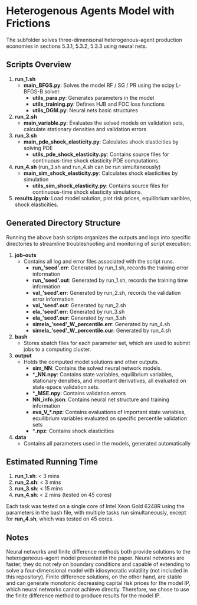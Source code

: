 # Heterogenous Agents Model with Frictions

The subfolder solves three-dimenisonal heterogenous-agent production economies in sections 5.3.1, 5.3.2, 5.3.3 using neural nets.

## Scripts Overview

1. **run_1.sh**
   - **main_BFGS.py**: Solves the model RF / SG / PR using the scipy L-BFGS-B solver.
     - **utils_para.py**: Generates parameters in the model
     - **utils_training.py**: Defines HJB and FOC loss functions
     - **utils_DGM.py**: Neural nets basic structures
2. **run_2.sh**
   - **main_variable.py**: Evaluates the solved models on validation sets, calculate stationary densities and validation errors
3. **run_3.sh**
   - **main_pde_shock_elasticity.py**: Calculates shock elasticities by solving PDE
     - **utils_pde_shock_elasticity.py**: Contains source files for continuous-time shock elasticity PDE computations.
4. **run_4.sh** (run_3.sh and run_4.sh can be run simultaneously)
   - **main_sim_shock_elasticity.py**: Calculates shock elasticities by simulation
     - **utils_sim_shock_elasticity.py**: Contains source files for continuous-time shock elasticity simulations.
5. **results.ipynb**: Load model solution, plot risk prices, equilibrium varibles, shock elasticities.

## Generated Directory Structure

Running the above bash scripts organizes the outputs and logs into specific directories to streamline troubleshooting and monitoring of script execution:

1. **job-outs**
   - Contains all log and error files associated with the script runs.
     - **run_'seed'.err**: Generated by run_1.sh, records the training error information
     - **run_'seed'.out**: Generated by run_1.sh, records the training time information
     - **val_'seed'.err**: Generated by run_2.sh, records the validation error information
     - **val_'seed'.out**: Generated by run_2.sh
     - **ela_'seed'.err**: Generated by run_3.sh
     - **ela_'seed'.our**: Generated by run_3.sh
     - **simela_'seed'\_W\_percentile.err**: Generated by run_4.sh
     - **simela_'seed'\_W\_percentile.our**: Generated by run_4.sh
2. **bash**
   - Stores sbatch files for each parameter set, which are used to submit jobs to a computing cluster.
3. **output**
   - Holds the computed model solutions and other outputs.
     - **sim_NN**: Contains the solved neural network models.
     - ***_NN.npy**: Contains state variables, equilibrium variables, stationary densities, and important derivatives, all evaluated on state-space validation sets.
     - ***_MSE.npy**: Contains validation errors
     - **NN_info.json**: Contains neural net structure and training information
     - **eva_V_*.npz**: Contains evaluations of important state variables, equilibrium variables evaluated on specific percentile validation sets 
     - ***.npz**: Contains shock elasticities
4. **data**
   - Contains all parameters used in the models, generated automatically

## Estimated Running Time
1. **run_1.sh**: < 3 mins
2. **run_2.sh**: < 3 mins
3. **run_3.sh**: < 15 mins
4. **run_4.sh**: < 2 mins (tested on 45 cores)

Each task was tested on a single core of Intel Xeon Gold 6248R using the parameters in the bash file, with multiple tasks run simultaneously, except for **run_4.sh**, which was tested on 45 cores.

## Notes
Neural networks and finite difference methods both provide solutions to the heterogeneous-agent model presented in the paper. Neural networks are faster; they do not rely on boundary conditions and capable of extending to solve a four-dimensional model with idiosyncratic volatility (not included in this repository). Finite difference solutions, on the other hand, are stable and can generate monotonic decreasing capital risk prices for the model IP, which neural networks cannot achieve directly. Therefore, we chose to use the finite difference method to produce results for the model IP.